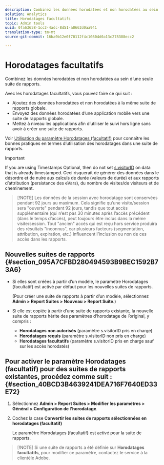 ```yaml
---
description: Combinez les données horodatées et non horodatées au sein d’une seule suite de rapports.
solution: Analytics
title: Horodatages facultatifs
topic: Admin tools
uuid: 0fa63658-1cc2-4adc-8d51-a0662d0aa941
translation-type: tm+mt
source-git-commit: 16ba0b12e0f70112f4c10804d0a13c278388ecc2

---
```



# Horodatages facultatifs

Combinez les données horodatées et non horodatées au sein d’une seule suite de rapports.

Avec les horodatages facultatifs, vous pouvez faire ce qui suit :

* Ajoutez des données horodatées et non horodatées à la même suite de rapports globale.
* Envoyez des données horodatées d’une application mobile vers une suite de rapports globale.
* Mettez à niveau les applications afin d’utiliser le suivi hors ligne sans avoir à créer une suite de rapports.

Voir [Utilisation du paramètre Horodatages (facultatif)](/help/implement/js-implementation/timestamps-overview.md) pour connaître les bonnes pratiques en termes d’utilisation des horodatages dans une suite de rapports.

>[!IMPORTANT]
>
>If you are using Timestamps Optional, then do not set [s.visitorID](https://marketing.adobe.com/resources/help/en_US/sc/implement/visid_custom.html) on data that is already timestamped. Ceci risquerait de générer des données dans le désordre et de nuire aux calculs de durée (valeurs de durée) et aux rapports d’attribution (persistance des eVars), du nombre de visites/de visiteurs et de cheminement.

> [!NOTE] Les données de la session avec horodatage sont conservées pendant 92 jours au maximum. Cela signifie qu’une visite/session sera "ouverte" pendant 92 jours, tandis que tout accès supplémentaire (qui n’est pas 30 minutes après l’accès précédent (dans le temps d’accès), peut toujours être inclus dans la même visite/session. Tout "ancien" accès qui est reçu hors service produira des résultats "inconnus", car plusieurs facteurs (segmentation, attribution, expiration, etc.) influencent l’inclusion ou non de ces accès dans les rapports.

## Nouvelles suites de rapports {#section_095A7CFBD280494593B9BEC1592B73A6}

* Si elles sont créées à partir d’un modèle, le paramètre Horodatages (facultatif) est activé par défaut pour les nouvelles suites de rapports.

   (Pour créer une suite de rapports à partir d’un modèle, sélectionnez **Admin &gt; Report Suites &gt; Nouveau &gt; Report Suite**.)
* Si elle est copiée à partir d’une suite de rapports existante, la nouvelle suite de rapports hérite des paramètres d’horodatage de l’original, y compris :

   * **Horodatages non autorisés** (paramètre s.visitorID pris en charge)
   * **Horodatages requis** (paramètre s.visitorID non pris en charge)
   * **Horodatages facultatifs** (paramètre s.visitorID pris en charge sauf sur les accès horodatés)

## Pour activer le paramètre Horodatages (facultatif) pour des suites de rapports existantes, procédez comme suit : {#section_40BCD3B4639241DEA716F7640ED33E72}

1. Sélectionnez **Admin &gt; Report Suites &gt; Modifier les paramètres &gt; Général &gt; Configuration de l’horodatage**.
1. Cochez la case **Convertir les suites de rapports sélectionnées en horodatages (facultatif)**

   Le paramètre Horodatages (facultatif) est activé pour la suite de rapports.

> [!NOTE] Si une suite de rapports a été définie sur **Horodatages facultatifs**, pour modifier ce paramètre, contactez le service à la clientèle Adobe.

